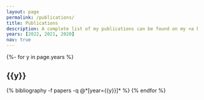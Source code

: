 ```yaml
---
layout: page
permalink: /publications/
title: Publications
description: A complete list of my publications can be found on my <a href='https://scholar.google.com/citations?user=gB9JqUcAAAAJ&hl=en'>Google Scholar</a>.
years: [2022, 2021, 2020]
nav: true
---
```

<!-- _pages/publications.md -->
<div class="publications">

{%- for y in page.years %}
  <h2 class="year">{{y}}</h2>
  {% bibliography -f papers -q @*[year={{y}}]* %}
{% endfor %}

</div>
